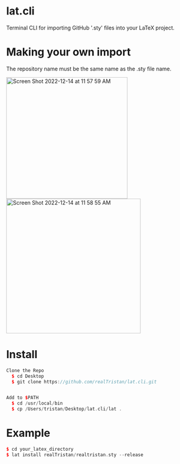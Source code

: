 # lat.cli
Terminal CLI for importing GitHub '.sty' files into your LaTeX project.

# Making your own import
The repository name must be the same name as the .sty file name.

<img width="323" alt="Screen Shot 2022-12-14 at 11 57 59 AM" src="https://user-images.githubusercontent.com/75189508/207659388-222be577-aeee-43f3-93e4-13fa8b4a0995.png">
<img width="358" alt="Screen Shot 2022-12-14 at 11 58 55 AM" src="https://user-images.githubusercontent.com/75189508/207659400-18a60ed8-715d-44fb-9b21-1bb8e79a759a.png">



# Install
```cpp
Clone the Repo
  $ cd Desktop
  $ git clone https://github.com/realTristan/lat.cli.git


Add to $PATH
  $ cd /usr/local/bin
  $ cp /Users/tristan/Desktop/lat.cli/lat .
```

# Example
```cpp
$ cd your_latex_directory
$ lat install realTristan/realtristan.sty --release
```
